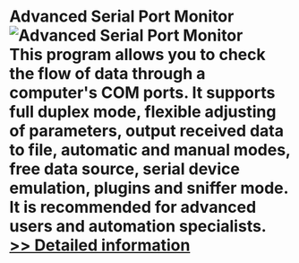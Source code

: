 # Advanced Serial Port Monitor<br />![Advanced Serial Port Monitor](https://mycommerce.akamaized.net/api/pimages/P174858/BIG/174858.GIF)<br />This program allows you to check the flow of data through a computer's COM ports. It supports full duplex mode, flexible adjusting of parameters, output received data to file, automatic and manual modes, free data source, serial device emulation, plugins and sniffer mode. It is recommended for advanced users and automation specialists.<br />[>> Detailed information](https://secure.shareit.com/shareit/product.html?productid=174858&affiliateid=200057808)